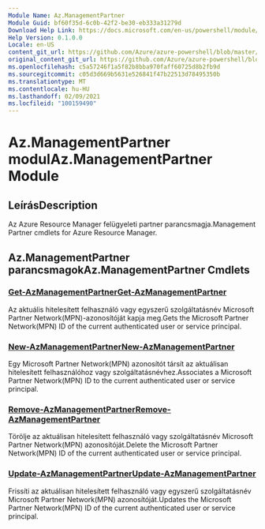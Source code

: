 ```yaml
---
Module Name: Az.ManagementPartner
Module Guid: bf60f35d-6c0b-42f2-be30-eb333a31279d
Download Help Link: https://docs.microsoft.com/en-us/powershell/module/az.managementpartner
Help Version: 0.1.0.0
Locale: en-US
content_git_url: https://github.com/Azure/azure-powershell/blob/master/src/ManagementPartner/ManagementPartner/help/Az.ManagementPartner.md
original_content_git_url: https://github.com/Azure/azure-powershell/blob/master/src/ManagementPartner/ManagementPartner/help/Az.ManagementPartner.md
ms.openlocfilehash: c5a57246f1a5f82b8bba970faff60725d8b2fb9d
ms.sourcegitcommit: c05d3d669b5631e526841f47b22513d78495350b
ms.translationtype: MT
ms.contentlocale: hu-HU
ms.lasthandoff: 02/09/2021
ms.locfileid: "100159490"
---
```

# <span data-ttu-id="f02ea-101">Az.ManagementPartner modul</span><span class="sxs-lookup"><span data-stu-id="f02ea-101">Az.ManagementPartner Module</span></span>
## <span data-ttu-id="f02ea-102">Leírás</span><span class="sxs-lookup"><span data-stu-id="f02ea-102">Description</span></span>
<span data-ttu-id="f02ea-103">Az Azure Resource Manager felügyeleti partner parancsmagja.</span><span class="sxs-lookup"><span data-stu-id="f02ea-103">Management Partner cmdlets for Azure Resource Manager.</span></span>

## <span data-ttu-id="f02ea-104">Az.ManagementPartner parancsmagok</span><span class="sxs-lookup"><span data-stu-id="f02ea-104">Az.ManagementPartner Cmdlets</span></span>
### [<span data-ttu-id="f02ea-105">Get-AzManagementPartner</span><span class="sxs-lookup"><span data-stu-id="f02ea-105">Get-AzManagementPartner</span></span>](Get-AzManagementPartner.md)
<span data-ttu-id="f02ea-106">Az aktuális hitelesített felhasználó vagy egyszerű szolgáltatásnév Microsoft Partner Network(MPN)-azonosítóját kapja meg.</span><span class="sxs-lookup"><span data-stu-id="f02ea-106">Gets the Microsoft Partner Network(MPN) ID of the current authenticated user or service principal.</span></span> 

### [<span data-ttu-id="f02ea-107">New-AzManagementPartner</span><span class="sxs-lookup"><span data-stu-id="f02ea-107">New-AzManagementPartner</span></span>](New-AzManagementPartner.md)
<span data-ttu-id="f02ea-108">Egy Microsoft Partner Network(MPN) azonosítót társít az aktuálisan hitelesített felhasználóhoz vagy szolgáltatásnévhez.</span><span class="sxs-lookup"><span data-stu-id="f02ea-108">Associates a Microsoft Partner Network(MPN) ID to the current authenticated user or service principal.</span></span>

### [<span data-ttu-id="f02ea-109">Remove-AzManagementPartner</span><span class="sxs-lookup"><span data-stu-id="f02ea-109">Remove-AzManagementPartner</span></span>](Remove-AzManagementPartner.md)
<span data-ttu-id="f02ea-110">Törölje az aktuálisan hitelesített felhasználó vagy szolgáltatásnév Microsoft Partner Network(MPN) azonosítóját.</span><span class="sxs-lookup"><span data-stu-id="f02ea-110">Delete the Microsoft Partner Network(MPN) ID of the current authenticated user or service principal.</span></span>

### [<span data-ttu-id="f02ea-111">Update-AzManagementPartner</span><span class="sxs-lookup"><span data-stu-id="f02ea-111">Update-AzManagementPartner</span></span>](Update-AzManagementPartner.md)
<span data-ttu-id="f02ea-112">Frissíti az aktuálisan hitelesített felhasználó vagy egyszerű szolgáltatásnév Microsoft Partner Network(MPN) azonosítóját.</span><span class="sxs-lookup"><span data-stu-id="f02ea-112">Updates the Microsoft Partner Network(MPN) ID of the current authenticated user or service principal.</span></span>

